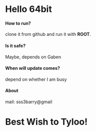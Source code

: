 # Hello 64bit
#### How to run?
clone it from github and run it with **ROOT**.
#### Is it safe?
Maybe, depends on Gaben
#### When will update comes?
depend on whether I am busy
#### About
mail: sss3barry@gmail
# Best Wish to Tyloo!

